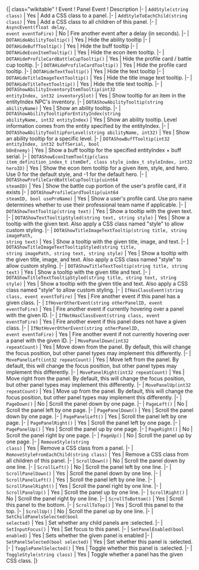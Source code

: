{| class="wikitable"
! Event
! Panel Event
! Description
|-
| <code>AddStyle(string class)</code>
| Yes
| Add a CSS class to a panel.
|-
| <code>AddStyleToEachChild(string class)</code>
| Yes
| Add a CSS class to all children of this panel.
|-
| <code>AsyncEvent(float delay, event eventToFire)</code>
| No
| Fire another event after a delay (in seconds).
|-
| <code>DOTAHideAbilityTooltip()</code>
| Yes
| Hide the ability tooltip
|-
| <code>DOTAHideBuffTooltip()</code>
| Yes
| Hide the buff tooltip
|-
| <code>DOTAHideEconItemTooltip()</code>
| Yes
| Hide the econ item tooltip.
|-
| <code>DOTAHideProfileCardBattleCupTooltip()</code>
| Yes
| Hide the profile card / battle cup tooltip.
|-
| <code>DOTAHideProfileCardTooltip()</code>
| Yes
| Hide the profile card tooltip.
|-
| <code>DOTAHideTextTooltip()</code>
| Yes
| Hide the text tooltip
|-
| <code>DOTAHideTitleImageTextTooltip()</code>
| Yes
| Hide the title image text tooltip.
|-
| <code>DOTAHideTitleTextTooltip()</code>
| Yes
| Hide the title text tooltip.
|-
| <code>DOTAShowAbilityInventoryItemTooltip(int32 entityIndex, int32 inventorySlot)</code>
| Yes
| Show tooltip for an item in the entityIndex NPC's inventory.
|-
| <code>DOTAShowAbilityTooltip(string abilityName)</code>
| Yes
| Show an ability tooltip.
|-
| <code>DOTAShowAbilityTooltipForEntityIndex(string abilityName, int32 entityIndex)</code>
| Yes
| Show an ability tooltip. Level information comes from the entity specified by the entityIndex.
|-
| <code>DOTAShowAbilityTooltipForLevel(string abilityName, int32)</code>
| Yes
| Show an ability tooltip for a specific level.
|-
| <code>DOTAShowBuffTooltip(int32 entityIndex, int32 buffSerial, bool bOnEnemy)</code>
| Yes
| Show a buff tooltip for the specified entityIndex + buff serial.
|-
| <code>DOTAShowEconItemTooltip(class item_definition_index_t itemDef, class style_index_t styleIndex, int32 heroID)</code>
| Yes
| Show the econ item tooltip for a given item, style, and hero. Use 0 for the default style, and -1 for the default hero.
|-
| <code>DOTAShowProfileCardBattleCupTooltip(uint64 steamID)</code>
| Yes
| Show the battle cup portion of the user's profile card, if it exists
|-
| <code>DOTAShowProfileCardTooltip(uint64 steamID, bool useProName)</code>
| Yes
| Show a user's profile card. Use pro name determines whether to use their professional team name if applicable.
|-
| <code>DOTAShowTextTooltip(string text)</code>
| Yes
| Show a tooltip with the given text.
|-
| <code>DOTAShowTextTooltipStyled(string text, string style)</code>
| Yes
| Show a tooltip with the given text. Also apply a CSS class named "style" to allow custom styling.
|-
| <code>DOTAShowTitleImageTextTooltip(string title, string imagePath, string text)</code>
| Yes
| Show a tooltip with the given title, image, and text.
|-
| <code>DOTAShowTitleImageTextTooltipStyled(string title, string imagePath, string text, string style)</code>
| Yes
| Show a tooltip with the given title, image, and text. Also apply a CSS class named "style" to allow custom styling.
|-
| <code>DOTAShowTitleTextTooltip(string title, string text)</code>
| Yes
| Show a tooltip with the given title and text.
|-
| <code>DOTAShowTitleTextTooltipStyled(string title, string text, string style)</code>
| Yes
| Show a tooltip with the given title and text. Also apply a CSS class named "style" to allow custom styling.
|-
| <code>IfHasClassEvent(string class, event eventToFire)</code>
| Yes
| Fire another event if this panel has a given class.
|-
| <code>IfHoverOtherEvent(string otherPanelID, event eventToFire)</code>
| Yes
| Fire another event if currently hovering over a panel with the given ID.
|-
| <code>IfNotHasClassEvent(string class, event eventToFire)</code>
| Yes
| Fire another event if this panel does not have a given class.
|-
| <code>IfNotHoverOtherEvent(string otherPanelID, event eventToFire)</code>
| Yes
| Fire another event if not currently hovering over a panel with the given ID.
|-
| <code>MovePanelDown(int32 repeatCount)</code>
| Yes
| Move down from the panel. By default, this will change the focus position, but other panel types may implement this differently.
|-
| <code>MovePanelLeft(int32 repeatCount)</code>
| Yes
| Move left from the panel. By default, this will change the focus position, but other panel types may implement this differently.
|-
| <code>MovePanelRight(int32 repeatCount)</code>
| Yes
| Move right from the panel. By default, this will change the focus position, but other panel types may implement this differently.
|-
| <code>MovePanelUp(int32 repeatCount)</code>
| Yes
| Move up from the panel. By default, this will change the focus position, but other panel types may implement this differently.
|-
| <code>PageDown()</code>
| No
| Scroll the panel down by one page.
|-
| <code>PageLeft()</code>
| No
| Scroll the panel left by one page.
|-
| <code>PagePanelDown()</code>
| Yes
| Scroll the panel down by one page.
|-
| <code>PagePanelLeft()</code>
| Yes
| Scroll the panel left by one page.
|-
| <code>PagePanelRight()</code>
| Yes
| Scroll the panel left by one page.
|-
| <code>PagePanelUp()</code>
| Yes
| Scroll the panel up by one page.
|-
| <code>PageRight()</code>
| No
| Scroll the panel right by one page.
|-
| <code>PageUp()</code>
| No
| Scroll the panel up by one page.
|-
| <code>RemoveStyle(string class)</code>
| Yes
| Remove a CSS class from a panel.
|-
| <code>RemoveStyleFromEachChild(string class)</code>
| Yes
| Remove a CSS class from all children of this panel.
|-
| <code>ScrollDown()</code>
| No
| Scroll the panel down by one line.
|-
| <code>ScrollLeft()</code>
| No
| Scroll the panel left by one line.
|-
| <code>ScrollPanelDown()</code>
| Yes
| Scroll the panel down by one line.
|-
| <code>ScrollPanelLeft()</code>
| Yes
| Scroll the panel left by one line.
|-
| <code>ScrollPanelRight()</code>
| Yes
| Scroll the panel right by one line.
|-
| <code>ScrollPanelUp()</code>
| Yes
| Scroll the panel up by one line.
|-
| <code>ScrollRight()</code>
| No
| Scroll the panel right by one line.
|-
| <code>ScrollToBottom()</code>
| Yes
| Scroll this panel to the bottom.
|-
| <code>ScrollToTop()</code>
| Yes
| Scroll this panel to the top.
|-
| <code>ScrollUp()</code>
| No
| Scroll the panel up by one line.
|-
| <code>SetChildPanelsSelected(bool selected)</code>
| Yes
| Set whether any child panels are :selected.
|-
| <code>SetInputFocus()</code>
| Yes
| Set focus to this panel.
|-
| <code>SetPanelEnabled(bool enabled)</code>
| Yes
| Sets whether the given panel is enabled
|-
| <code>SetPanelSelected(bool selected)</code>
| Yes
| Set whether this panel is :selected.
|-
| <code>TogglePanelSelected()</code>
| Yes
| Toggle whether this panel is :selected.
|-
| <code>ToggleStyle(string class)</code>
| Yes
| Toggle whether a panel has the given CSS class.
|}